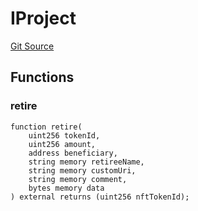 # IProject
[Git Source](https://github.com/KlimaDAO/klimadao-solidity/blob/b4fb0f4685d5fe4c80ffc162389dfe0abdfe9f39/src/infinity/interfaces/IInternationalCarbonRegistry.sol)


## Functions
### retire


```solidity
function retire(
    uint256 tokenId,
    uint256 amount,
    address beneficiary,
    string memory retireeName,
    string memory customUri,
    string memory comment,
    bytes memory data
) external returns (uint256 nftTokenId);
```


